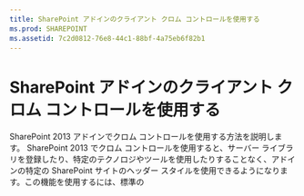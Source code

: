 ```yaml
---
title: SharePoint アドインのクライアント クロム コントロールを使用する
ms.prod: SHAREPOINT
ms.assetid: 7c2d0812-76e8-44c1-88bf-4a75eb6f82b1
---
```



# SharePoint アドインのクライアント クロム コントロールを使用する
SharePoint 2013 アドインでクロム コントロールを使用する方法を説明します。
SharePoint 2013 でクロム コントロールを使用すると、サーバー ライブラリを登録したり、特定のテクノロジやツールを使用したりすることなく、アドインの特定の SharePoint サイトのヘッダー スタイルを使用できるようになります。この機能を使用するには、標準の <script> タグを介して SharePoint JavaScript ライブラリを登録する必要があります。プレースホルダーを指定するには、HTML の **div** 要素を使用します。また、用意されているオプションを使用して、さらにコントロールをカスタマイズできます。コントロールは、指定された SharePoint Web サイトの外観を継承します。
  
    
    


## この記事の例を使用するための前提条件
<a name="SP15Usechromecontrol_Prereq"> </a>

この例の手順を行うには、以下が必要です。
  
    
    

- Visual Studio 2015
    
  
- SharePoint 2013 開発環境 (オンプレミスのシナリオでは、アドインの分離が必要)
    
  
ニーズに合った開発環境をセットアップする方法については、「 [Office 用アプリおよび SharePoint 用アプリの作成を開始する](http://msdn.microsoft.com/library/187f8c8c-1b15-471c-80b5-69a40e67deea%28Office.15%29.aspx)」を参照してください。
  
    
    

### クロム コントロールを使用する前に知る必要がある中心概念

次の表に、クロム コントロールを使用するシナリオに関係する概念を理解するために役立つ記事を示します。
  
    
    

**表 1. クロム コントロールの使用に関する中心概念**


|**記事のタイトル**|**説明**|
|:-----|:-----|
| [SharePoint アドイン](sharepoint-add-ins.md) <br/> |エンドユーザー向けの小型で使いやすいソリューションであるアドインを作成できる、SharePoint 2013 の新しいアドイン モデルについて説明します。  <br/> |
| [SharePoint アドインの UX 設計](ux-design-for-sharepoint-add-ins.md) <br/> |SharePoint アドインの作成時に使用できるユーザー エクスペリエンス (UX) オプションと代替方法について説明します。  <br/> |
| [SharePoint 2013 のホスト Web、アドイン Web、および SharePoint コンポーネント](host-webs-add-in-webs-and-sharepoint-components-in-sharepoint-2013.md) <br/> |ホスト Web とアドイン Web の区別について説明します。SharePoint 2013 のどのコンポーネントを SharePoint アドイン に組み込むことができるか、どのコンポーネントがホスト Web に展開されるか、どのコンポーネントがアドイン Web に展開されるか、および分離ドメインにアドイン Web がどのように展開されるかがわかります。  <br/> |
   

## コード サンプル: クロム コントロールをクラウド ホスト型アドインで使用する
<a name="SP15Usechromecontrol_Codeexample"> </a>

クラウド ホスト型アドインには、少なくとも 1 つのリモート コンポーネントが含まれます。詳細については、「 [SharePoint アドインを開発およびホスティングするためのパターンを選択する](choose-patterns-for-developing-and-hosting-your-sharepoint-add-in.md)」を参照してください。クラウド ホスト型アドインでクロム コントロールを使用するには、次の手順に従います。
  
    
    

1. SharePoint アドイン プロジェクトとリモート Web プロジェクトを作成します。
    
  
2. 既定の構成オプションをクエリ文字列で送信します。
    
  
3. Web ページを Web プロジェクトに追加します。
    
  
図 1 に、クロム コントロールを使用するリモート Web ページを示します。
  
    
    

**図 1. クロム コントロールを使用するリモート Web ページ**

  
    
    

  
    
    
![クロム コントロールを含むリモート Web ページ](images/ChromeControl_result.png)
  
    
    

### SharePoint アドイン プロジェクトとリモート Web プロジェクトを作成する


1. 管理者として Visual Studio 2015 を開きます。(これを行うには、 **[スタート]** メニューの [Visual Studio 2015] アイコンを右クリックし、 **[管理者として実行]** を選択します。)
    
  
2. **SharePoint アドイン** テンプレートを使用して、新しいプロジェクトを作成します。
    
    図 2 は、 **[Office アドイン]**、 **[Office/SharePoint]**、 **[Visual C#]**、 **[テンプレート]** の下の Visual Studio 2015 の **SharePoint アドイン** テンプレートの場所を示しています。
    

   **図 2. SharePoint アドイン Visual Studio テンプレート**

  

     ![SharePoint 2013 用アプリの Visual Studio テンプレート](images/AppForSharePointVSTemplate.PNG)
  

  

  
3. デバッグに使用する SharePoint Web サイトの URL を入力します。
    
  
4. アドインのホスティング オプションとして [ **プロバイダー向けのホスト型**] を選択します。SharePoint ホスト型のコード サンプルについては、「 [SharePoint-Add-in-JSOM-BasicDataOperations](https://github.com/OfficeDev/SharePoint-Add-in-JSOM-BasicDataOperations)」を参照してください。
    
    ウィザードが終了すると、図 3 に示すような構造が **ソリューション エクスプローラー**に表示されます。
    

   **図 3. ソリューション エクスプローラーに表示された SharePoint 用アドイン プロジェクト**

  

     ![ソリューション エクスプローラー内の SharePoint 用アプリ プロジェクト](images/AppVSTemplateSolutionExplorer.jpg)
  

  

  

### 既定の構成オプションをクエリ文字列で送信するには


1. マニフェスト エディターで Appmanifest.xml ファイルを開きます。
    
  
2. **{StandardTokens}** トークンと、追加の _SPHostTitle_ パラメーターをクエリ文字列に追加します。図 4 に、構成されたクエリ文字列パラメーターを表示しているマニフェスト エディターを示します。
    
   **図 4. クロム コントロール用のクエリ文字列パラメーターを表示しているマニフェスト エディター**

  

     ![クエリ文字列パラメーターを含むマニフェスト エディター](images/ChromeControl_manifest.PNG)
  

    クロム コントロールは、次の値をクエリ文字列から自動的に取得します。
    
  - **SPHostUrl**
    
  
  - **SPHostTitle**
    
  
  - **SPAppWebUrl**
    
  
  - **SPLanguage**
    
  

    **{StandardTokens}** には、 **SPHostUrl** と **SPAppWebUrl** が含まれます。
    
  

### クロム コントロールを使用するページを Web プロジェクトに追加するには


1. Web プロジェクトを右クリックし、新しい Web フォームを追加します。
    
  
2. 次のマークアップをコピーし、ASPX ページに貼り付けます。このマークアップは、以下のタスクを実行します。
    
  - Microsoft CDN (Content Delivery Network) から AJAX ライブラリを読み込みます。
    
  
  - Microsoft CDN から jQuery ライブラリを読み込みます。
    
  
  - jQuery 関数を使用して SP.UI.Controls.js ファイルを読み込みます。 **getScript**.
    
  
  - **onCssLoaded** イベントのコールバック関数を定義します。
    
  
  - クロム コントロール用のオプションを準備します。
    
  
  - クロム コントロールを初期化します。
    
  

  ```HTML
  
<!DOCTYPE html>
<html xmlns="http://www.w3.org/1999/xhtml">
<head>
    <title>Chrome control host page</title>
    <script 
        src="//ajax.aspnetcdn.com/ajax/4.0/1/MicrosoftAjax.js" 
        type="text/javascript">
    </script>
    <script 
        type="text/javascript" 
        src="//ajax.aspnetcdn.com/ajax/jQuery/jquery-1.7.2.min.js">
    </script>      
    <script 
        type="text/javascript"
        src="ChromeLoader.js">
    </script>
<script type="text/javascript">
"use strict";

var hostweburl;

//load the SharePoint resources
$(document).ready(function () {
    //Get the URI decoded URL.
    hostweburl =
        decodeURIComponent(
            getQueryStringParameter("SPHostUrl")
    );

    // The SharePoint js files URL are in the form:
    // web_url/_layouts/15/resource
    var scriptbase = hostweburl + "/_layouts/15/";

    // Load the js file and continue to the 
    //   success handler
    $.getScript(scriptbase + "SP.UI.Controls.js", renderChrome)
});

// Callback for the onCssLoaded event defined
//  in the options object of the chrome control
function chromeLoaded() {
    // When the page has loaded the required
    //  resources for the chrome control,
    //  display the page body.
    $("body").show();
}

//Function to prepare the options and render the control
function renderChrome() {
    // The Help, Account and Contact pages receive the 
    //   same query string parameters as the main page
    var options = {
        "appIconUrl": "siteicon.png",
        "appTitle": "Chrome control add-in",
        "appHelpPageUrl": "Help.html?"
            + document.URL.split("?")[1],
        // The onCssLoaded event allows you to 
        //  specify a callback to execute when the
        //  chrome resources have been loaded.
        "onCssLoaded": "chromeLoaded()",
        "settingsLinks": [
            {
                "linkUrl": "Account.html?"
                    + document.URL.split("?")[1],
                "displayName": "Account settings"
            },
            {
                "linkUrl": "Contact.html?"
                    + document.URL.split("?")[1],
                "displayName": "Contact us"
            }
        ]
    };

    var nav = new SP.UI.Controls.Navigation(
                            "chrome_ctrl_placeholder",
                            options
                        );
    nav.setVisible(true);
}

// Function to retrieve a query string value.
// For production purposes you may want to use
//  a library to handle the query string.
function getQueryStringParameter(paramToRetrieve) {
    var params =
        document.URL.split("?")[1].split("&amp;");
    var strParams = "";
    for (var i = 0; i < params.length; i = i + 1) {
        var singleParam = params[i].split("=");
        if (singleParam[0] == paramToRetrieve)
            return singleParam[1];
    }
}
</script>
</head>

<!-- The body is initally hidden. 
     The onCssLoaded callback allows you to 
     display the content after the required
     resources for the chrome control have
     been loaded.  -->
<body style="display: none">

    <!-- Chrome control placeholder -->
    <div id="chrome_ctrl_placeholder"></div>

    <!-- The chrome control also makes the SharePoint
          Website stylesheet available to your page -->
    <h1 class="ms-accentText">Main content</h1>
    <h2 class="ms-accentText">The chrome control</h2>
    <div id="MainContent">
        This is the page's main content. 
        You can use the links in the header to go to the help, 
        account or contact pages.
    </div>
</body>
</html>
  ```

3. クロム コントロールは、宣言する方法でも使用できます。次のコード サンプルの HTML マークアップでは、構成と初期化を行う JavaScript コードを使用しないでコントロールを宣言しています。このマークアップは、以下のタスクを実行します。
    
  - JavaScript ファイル SP.UI.Controls.js のプレースホルダーを用意します。
    
  
  - SP.UI.Controls.js ファイルを動的に読み込みます。
    
  
  - クロム コントロール用のプレースホルダーを用意し、HTML マークアップを使用してオプションをインラインで指定します。
    
  

  ```HTML
  
<!DOCTYPE html>
<html xmlns="http://www.w3.org/1999/xhtml">
<head>
    <title>Chrome control host page</title>
    <script 
        src="http://ajax.aspnetcdn.com/ajax/4.0/1/MicrosoftAjax.js" 
        type="text/javascript">
    </script>
    <script 
        type="text/javascript" 
        src="http://ajax.aspnetcdn.com/ajax/jQuery/jquery-1.7.2.min.js">
    </script>      
    <script type="text/javascript">
    var hostweburl;

    // Load the SharePoint resources.
    $(document).ready(function () {

        // Get the URI decoded add-in web URL.
        hostweburl =
            decodeURIComponent(
                getQueryStringParameter("SPHostUrl")
        );

        // The SharePoint js files URL are in the form:
        // web_url/_layouts/15/resource.js
        var scriptbase = hostweburl + "/_layouts/15/";

        // Load the js file and continue to the 
        // success handler.
        $.getScript(scriptbase + "SP.UI.Controls.js")
    });

    // Function to retrieve a query string value.
    // For production purposes you may want to use
    // a library to handle the query string.
    function getQueryStringParameter(paramToRetrieve) {
        var params =
            document.URL.split("?")[1].split("&amp;");
        var strParams = "";
        for (var i = 0; i < params.length; i = i + 1) {
            var singleParam = params[i].split("=");
            if (singleParam[0] == paramToRetrieve)
                return singleParam[1];
        }
    }
    </script>
</head>
<body>

    <!-- Chrome control placeholder 
           Options are declared inline.  -->
    <div 
        id="chrome_ctrl_container"
        data-ms-control="SP.UI.Controls.Navigation"  
        data-ms-options=
            '{  
                "appHelpPageUrl" : "Help.html",
                "appIconUrl" : "siteIcon.png",
                "appTitle" : "Chrome control add-in",
                "settingsLinks" : [
                    {
                        "linkUrl" : "Account.html",
                        "displayName" : "Account settings"
                    },
                    {
                        "linkUrl" : "Contact.html",
                        "displayName" : "Contact us"
                    }
                ]
             }'>
    </div>
    
    <!-- The chrome control also makes the SharePoint
          Website style sheet available to your page. -->
    <h1 class="ms-accentText">Main content</h1>
    <h2 class="ms-accentText">The chrome control</h2>
    <div id="MainContent">
        This is the page's main content. 
        You can use the links in the header to go to the help, 
        account or contact pages.
    </div>
</body>
</html>
  ```


    SP.UI.Controls.js ライブラリは、 **div** 要素の **data-ms-control="SP.UI.Controls.Navigation"** 属性を検出した場合は、自動的にコントロールをレンダリングします。
    
  

### アドイン マニフェストの StartPage 要素を編集するには


1. **ソリューション エクスプローラー**で、 **AppManifest.xml** ファイルをダブルクリックします。
    
  
2. [ **スタート ページ**] ドロップダウン メニューで、クロム コントロールを使用する Web ページを選択します。
    
  

### ソリューションを構築して実行するには


1. SharePoint アドイン プロジェクトがスタートアップ プロジェクトとして設定さていることを確認します。
    
  
2. F5 キーを押します。
    
    > **メモ**
      > F5 キーを押すと、Visual Studio によってソリューションが構築され、アドインが展開され、アドインのアクセス許可ページが表示されます。 
3. [ **信頼する**] ボタンをクリックします。
    
  
4. [ **ChromeControlCloudhosted**] アドイン アイコンをクリックします。
    
  
5. クロム コントロールを Web ページで使用するときは、図 4 に示すように、SharePoint Web サイト スタイルシートも使用できます。
    
   **図 5. ページで使用されている SharePoint Web サイト スタイル シート**

  

     ![ページで使用される SharePoint Web サイト スタイルシート](images/ChromControl_stylesheet.png)
  

  

  

**表 2. ソリューションのトラブルシューティング**


|**問題**|**解決策**|
|:-----|:-----|
|" **SP は定義されていません。** " というハンドルされない例外が発生します。 <br/> |ブラウザーで SP.UI.Controls.js ファイルを読み込んでください。  <br/> |
|Chrome コントロールは正しくレンダリングされません。  <br/> |Chrome コントロールは、Internet Explorer 8 以降のドキュメント モードのみをサポートしています。Internet Explorer 8 以降のブラウザーのドキュメント モードでページをレンダリングしてください。  <br/> |
|証明書エラー。  <br/> |Web プロジェクトの [ **SSL 有効** ] プロパティを false に設定します。SharePoint アドイン プロジェクトで、[ **Web プロジェクト** ] プロパティを [なし] に設定し、プロパティを Web プロジェクトの名前に戻します。  <br/> |
   

## 次の手順
<a name="SP15Usechromecontrol_Nextsteps"> </a>

この記事では、SharePoint アドイン でクロム コントロールを使用する方法を示しました。次の手順として、SharePoint アドイン で使用できるその他の UX コンポーネントについて学習できます。さらに学習するには、以下を参照してください。
  
    
    

-  [コード サンプル: クラウド ホスト型アドインでクロム コントロールを使用する](http://code.msdn.microsoft.com/SharePoint-2013-Work-with-089ecc6f)
    
  
-  [Code sample: Use the chrome control and the cross-domain library (CSOM) (コード サンプル: クロム コントロールとクロス ドメイン ライブラリを使用する (CSOM) )](http://code.msdn.microsoft.com/SharePoint-2013-Use-the-97c30a2e)
    
  
-  [コード サンプル: クロム コントロールとクロス ドメイン ライブラリ (REST) を使用する](http://code.msdn.microsoft.com/SharePoint-2013-Use-the-a759e9f8)
    
  
-  [SharePoint アドインで SharePoint Web サイトのスタイル シートを使用する](use-a-sharepoint-website-s-style-sheet-in-sharepoint-add-ins.md)
    
  
-  [カスタム アクションを作成して SharePoint アドインで展開する](create-custom-actions-to-deploy-with-sharepoint-add-ins.md)
    
  
-  [アドイン パーツを作成して SharePoint アドインと共にインストールする](create-add-in-parts-to-install-with-your-sharepoint-add-in.md)
    
  

## その他の技術情報
<a name="SP15Usechromecontrol_Addresources"> </a>


-  [SharePoint アドインのオンプレミスの開発環境をセットアップする](set-up-an-on-premises-development-environment-for-sharepoint-add-ins.md)
    
  
-  [SharePoint アドインの UX 設計](ux-design-for-sharepoint-add-ins.md)
    
  
-  [SharePoint アドインの UX 設計ガイドライン](sharepoint-add-ins-ux-design-guidelines.md)
    
  
-  [SharePoint 2013 での UX コンポーネントの作成](create-ux-components-in-sharepoint-2013.md)
    
  
-  [SharePoint アドインの設計オプションを考慮するときの 3 つの方法](three-ways-to-think-about-design-options-for-sharepoint-add-ins.md)
    
  
-  [SharePoint アドインのアーキテクチャおよび開発環境に関する重要な要素](important-aspects-of-the-sharepoint-add-in-architecture-and-development-landscap.md)
    
  

